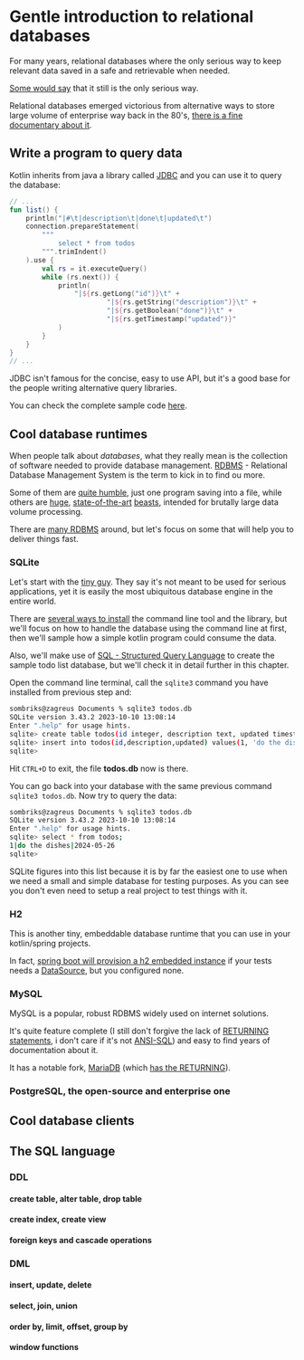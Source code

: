 # Gentle introduction to relational databases

For many years, relational databases where the only serious way to keep relevant
data saved in a safe and retrievable when needed.

[Some would say][0600] that it still is the only serious way.

Relational databases emerged victorious from alternative ways to store large
volume of enterprise way back in the 80's,
[there is a fine documentary about it][0601].


## Write a program to query data

Kotlin inherits from java a library called [JDBC][0610] and you can use it to
query the database:

```kotlin
// ...
fun list() {
    println("|#\t|description\t|done\t|updated\t")
    connection.prepareStatement(
        """
            select * from todos
        """.trimIndent()
    ).use {
        val rs = it.executeQuery()
        while (rs.next()) {
            println(
                "|${rs.getLong("id")}\t" +
                        "|${rs.getString("description")}\t" +
                        "|${rs.getBoolean("done")}\t" +
                        "|${rs.getTimestamp("updated")}"
            )
        }
    }
}
// ...
```

JDBC isn't famous for the concise, easy to use API, but it's a good base for the
people writing alternative query libraries.

You can check the complete sample code [here][0611].

## Cool database runtimes

When people talk about _databases_, what they really mean is the collection of
software needed to provide database management. [RDBMS][0602] - Relational
Database Management System is the term to kick in to find ou more.

Some of them are [quite humble][0603], just one program saving into a file,
while others are [huge][0604], [state-of-the-art][0605] [beasts][0606], intended
for brutally large data volume processing.

There are [many RDBMS][0607] around, but let's focus on some that will help you
to deliver things fast.

### SQLite

Let's start with the [tiny guy][0603]. They say it's not meant to be used for
serious applications, yet it is easily the most ubiquitous database engine in 
the entire world.

There are [several ways to install][0608] the command line tool and the library,
but we'll focus on how to handle the database using the command line at first,
then we'll sample how a simple kotlin program could consume the data.

Also, we'll make use of [SQL - Structured Query Language][0609] to create the
sample todo list database, but we'll check it in detail further in this chapter.

Open the command line terminal, call the `sqlite3` command you have installed
from previous step and:

```bash
sombriks@zagreus Documents % sqlite3 todos.db
SQLite version 3.43.2 2023-10-10 13:08:14
Enter ".help" for usage hints.
sqlite> create table todos(id integer, description text, updated timestamp);
sqlite> insert into todos(id,description,updated) values(1, 'do the dishes', '2024-05-26');
sqlite> 
```

Hit `CTRL+D` to exit, the file **todos.db** now is there.

You can go back into your database with the same previous command 
`sqlite3 todos.db`. Now try to query the data:

```bash
sombriks@zagreus Documents % sqlite3 todos.db
SQLite version 3.43.2 2023-10-10 13:08:14
Enter ".help" for usage hints.
sqlite> select * from todos;
1|do the dishes|2024-05-26
sqlite> 
```

SQLite figures into this list because it is by far the easiest one to use when
we need a small and simple database for testing purposes. As you can see you
don't even need to setup a real project to test things with it.

### H2

This is another tiny, embeddable database runtime that you can use in your
kotlin/spring projects. 

In fact, [spring boot will provision a h2 embedded instance][0612] if your tests
needs a [DataSource][0613], but you configured none.

### MySQL

MySQL is a popular, robust RDBMS widely used on internet solutions.

It's quite feature complete (I still don't forgive the lack of
[RETURNING statements][0614], i don't care if it's not [ANSI-SQL][0615]) and
easy to find years of documentation about it.

It has a notable fork, [MariaDB][0616] (which [has the RETURNING][0617]).

### PostgreSQL, the open-source and enterprise one

## Cool database clients

## The SQL language

### DDL

#### create table, alter table, drop table

#### create index, create view

#### foreign keys and cascade operations

### DML

#### insert, update, delete

#### select, join, union

#### order by, limit, offset, group by

#### window functions

[0600]: http://www.sarahmei.com/blog/2013/11/11/why-you-should-never-use-mongodb/
[0601]: https://www.youtube.com/watch?v=z8L202FlmD4
[0602]: https://www.oracle.com/database/what-is-a-relational-database/
[0603]: https://www.sqlite.org/index.html
[0604]: https://www.ibm.com/products/db2/
[0605]: https://postgresql.org/
[0606]: https://www.oracle.com/database/features/
[0607]: https://hpi.de/naumann/projects/rdbms-genealogy.html
[0608]: https://www.sqlite.org/download.html
[0609]: https://en.wikipedia.org/wiki/SQL
[0610]: https://docs.oracle.com/javase/tutorial/jdbc/TOC.html
[0611]: ../samples/project-013-simple-databases/README.md
[0612]: https://docs.spring.io/spring-boot/reference/data/sql.html#data.sql.datasource.embedded
[0613]: https://www.digitalocean.com/community/tutorials/java-datasource-jdbc-datasource-example
[0614]: https://stackoverflow.com/a/4734619/420096
[0615]: https://learnsql.com/blog/history-of-sql-standards/#sql-2003-and-beyond
[0616]: https://mariadb.org/
[0617]: https://mariadb.com/kb/en/insertreturning/
